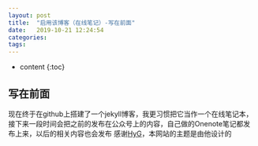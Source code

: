 ```yaml
---
layout: post
title:  "启用该博客（在线笔记）-写在前面"
date:   2019-10-21 12:24:54
categories: 
tags: 
---
```


* content
{:toc}

## 写在前面

现在终于在github上搭建了一个jekyll博客，我更习惯把它当作一个在线笔记本，接下来一段时间会把之前的发布在公众号上的内容，自己做的Onenote笔记都发布上来，以后的相关内容也会发布
感谢[HyG](https://github.com/Gaohaoyang)，本网站的主题是由他设计的


